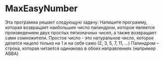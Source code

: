 # MaxEasyNumber
Эта программа решает следующую задачу:
Напишите программу, которая возвращает наибольшее число палиндром, которое является произведением двух простых пятизначных чисел,
а также возвращает сами сомножители.
Простое число - это натуральное число, которое делится нацело только на 1 и на себя само (2, 3, 5, 7, 11, …) 
Палиндром – строка, которая читается одинаково в обоих направлениях (например ABBA)
